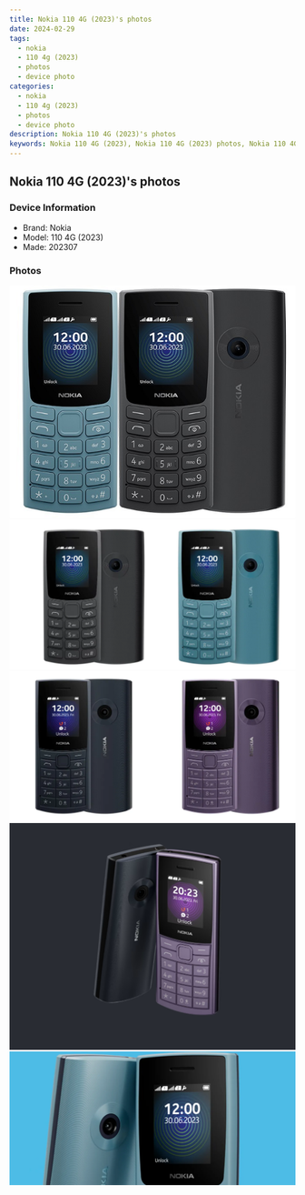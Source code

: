 ```yaml
---
title: Nokia 110 4G (2023)'s photos
date: 2024-02-29
tags: 
  - nokia
  - 110 4g (2023)
  - photos
  - device photo
categories: 
  - nokia
  - 110 4g (2023)
  - photos
  - device photo
description: Nokia 110 4G (2023)'s photos
keywords: Nokia 110 4G (2023), Nokia 110 4G (2023) photos, Nokia 110 4G (2023) device photo
---
```


## Nokia 110 4G (2023)'s photos

### Device Information

- Brand: Nokia
- Model: 110 4G (2023)
- Made: 202307

### Photos

![/images/best-assets/devices/nokia/nokia-110-4g-(2023)/1.jpg](/images/best-assets/devices/nokia/nokia-110-4g-(2023)/1.jpg)
![/images/best-assets/devices/nokia/nokia-110-4g-(2023)/2.jpg](/images/best-assets/devices/nokia/nokia-110-4g-(2023)/2.jpg)
![/images/best-assets/devices/nokia/nokia-110-4g-(2023)/3.jpg](/images/best-assets/devices/nokia/nokia-110-4g-(2023)/3.jpg)
![/images/best-assets/devices/nokia/nokia-110-4g-(2023)/4.jpg](/images/best-assets/devices/nokia/nokia-110-4g-(2023)/4.jpg)
![/images/best-assets/devices/nokia/nokia-110-4g-(2023)/5.jpg](/images/best-assets/devices/nokia/nokia-110-4g-(2023)/5.jpg)
